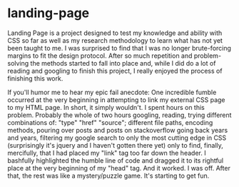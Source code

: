 # landing-page
Landing Page is a project designed to test my knowledge and ability with CSS so far as well as my research methodology to learn what has not yet been taught to me. I was surprised to find that I was no longer brute-forcing margins to fit the design protocol. After so much repetition and problem-solving the methods started to fall into place and, while I did do a lot of reading and googling to finish this project, I really enjoyed the process of finishing this work.

If you'll humor me to hear my epic fail anecdote:
One incredible fumble occurred at the very beginning in attempting to link my external CSS page to my HTML page. In short, it simply wouldn't. I spent hours on this problem. Probably the whole of two hours googling, reading, trying different combinations of: "type" "href" "source"; different file paths, encoding methods, pouring over posts and posts on stackoverflow going back years and years, filtering my google search to only the most cutting edge in CSS (surprisingly it's jquery and I haven't gotten there yet) only to find, finally, mercifully, that I had placed my "link" tag too far down the header. I bashfully highlighted the humble line of code and dragged it to its rightful place at the very beginning of my "head" tag. And it worked. I was off. After that, the rest was like a mystery/puzzle game. It's starting to get fun. 
